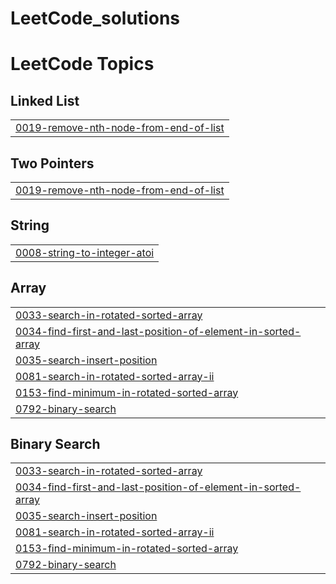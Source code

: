 # LeetCode_solutions
<!---LeetCode Topics Start-->
# LeetCode Topics
## Linked List
|  |
| ------- |
| [0019-remove-nth-node-from-end-of-list](https://github.com/GagansharmaGit/LeetCode_solutions/tree/master/0019-remove-nth-node-from-end-of-list) |
## Two Pointers
|  |
| ------- |
| [0019-remove-nth-node-from-end-of-list](https://github.com/GagansharmaGit/LeetCode_solutions/tree/master/0019-remove-nth-node-from-end-of-list) |
## String
|  |
| ------- |
| [0008-string-to-integer-atoi](https://github.com/GagansharmaGit/LeetCode_solutions/tree/master/0008-string-to-integer-atoi) |
## Array
|  |
| ------- |
| [0033-search-in-rotated-sorted-array](https://github.com/GagansharmaGit/LeetCode_solutions/tree/master/0033-search-in-rotated-sorted-array) |
| [0034-find-first-and-last-position-of-element-in-sorted-array](https://github.com/GagansharmaGit/LeetCode_solutions/tree/master/0034-find-first-and-last-position-of-element-in-sorted-array) |
| [0035-search-insert-position](https://github.com/GagansharmaGit/LeetCode_solutions/tree/master/0035-search-insert-position) |
| [0081-search-in-rotated-sorted-array-ii](https://github.com/GagansharmaGit/LeetCode_solutions/tree/master/0081-search-in-rotated-sorted-array-ii) |
| [0153-find-minimum-in-rotated-sorted-array](https://github.com/GagansharmaGit/LeetCode_solutions/tree/master/0153-find-minimum-in-rotated-sorted-array) |
| [0792-binary-search](https://github.com/GagansharmaGit/LeetCode_solutions/tree/master/0792-binary-search) |
## Binary Search
|  |
| ------- |
| [0033-search-in-rotated-sorted-array](https://github.com/GagansharmaGit/LeetCode_solutions/tree/master/0033-search-in-rotated-sorted-array) |
| [0034-find-first-and-last-position-of-element-in-sorted-array](https://github.com/GagansharmaGit/LeetCode_solutions/tree/master/0034-find-first-and-last-position-of-element-in-sorted-array) |
| [0035-search-insert-position](https://github.com/GagansharmaGit/LeetCode_solutions/tree/master/0035-search-insert-position) |
| [0081-search-in-rotated-sorted-array-ii](https://github.com/GagansharmaGit/LeetCode_solutions/tree/master/0081-search-in-rotated-sorted-array-ii) |
| [0153-find-minimum-in-rotated-sorted-array](https://github.com/GagansharmaGit/LeetCode_solutions/tree/master/0153-find-minimum-in-rotated-sorted-array) |
| [0792-binary-search](https://github.com/GagansharmaGit/LeetCode_solutions/tree/master/0792-binary-search) |
<!---LeetCode Topics End-->